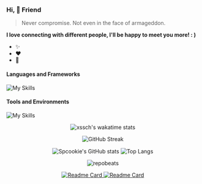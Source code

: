 ### Hi, 👋 Friend

>  Never compromise. Not even in the face of armageddon.

**I love connecting with different people, I'll be happy to meet you more! : )**

- ✨
- ❤️
- 🌱

#### Languages and Frameworks
![My Skills](https://skillicons.dev/icons?i=java,kotlin,css,graphql,hibernate,html,js,md,mysql,regex,sass,spring,vue,py,bash&theme=light)

#### Tools and Environments
![My Skills](https://skillicons.dev/icons?i=docker,git,gradle,idea,kafka,linux,nginx,postman,redis,vscode,mongodb,maven&theme=light)

<p align="center">
  <img alt="xssch's wakatime stats" src="https://github-readme-stats.vercel.app/api/wakatime?username=spcookie&layout=compact">
</p>

<p align="center"><img alt="GitHub Streak" src="https://streak-stats.demolab.com?user=spcookie&theme=cobalt&date_format=%5BY%20%5DM%20j&card_width=600"/></p>

<p align="center">
  <img alt="Spcookie's GitHub stats" align="center" src="https://github-readme-stats.vercel.app/api?username=spcookie&show_icons=true&theme=buefy&line_height=20&text_bold=true"/>
  <img alt="Top Langs" align="center" src="https://github-readme-stats.vercel.app/api/top-langs/?username=spcookie&theme=buefy&layout=compact&text_bold=true"/>
</p>

<p align="center">
  <img alt="repobeats" src="https://repobeats.axiom.co/api/embed/7e98cddc6e5cd745b5de4a017c71f67438600df1.svg"/>
</p>

<p align="center">
  <a href="https://github.com/spcookie/live-chat">
    <img alt="Readme Card" src="https://github-readme-stats.vercel.app/api/pin/?username=spcookie&repo=live-chat&show_icons=true&theme=buefy"/>    
  </a>
 <a href="https://github.com/spcookie/live-chat-ui">
   <img alt="Readme Card" src="https://github-readme-stats.vercel.app/api/pin/?username=spcookie&repo=live-chat-ui&show_icons=true&theme=buefy"/>
 </a>
</p>

<!---
spcookie/spcookie is a ✨ special ✨ repository because its `README.md` (this file) appears on your GitHub profile.
You can click the Preview link to take a look at your changes.
--->
